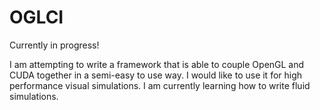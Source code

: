 # OGLCI

Currently in progress!  

I am attempting to write a framework that is able to couple OpenGL and CUDA together in a semi-easy to use way.  I would like to use it for high performance visual simulations.  I am currently learning how to write fluid simulations. 
